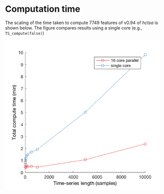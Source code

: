 # Computation time

The scaling of the time taken to compute 7749 features of v0.94 of _hctsa_ is shown below. The figure compares results using a single core (e.g., `TS_compute(false)`)

![](/assets/computeScaling.png)